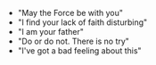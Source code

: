  - "May the Force be with you"
 - "I find your lack of faith disturbing"
 - "I am your father"
 - "Do or do not. There is no try"
 - "I've got a bad feeling about this"

